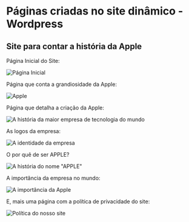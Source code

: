 # Páginas criadas no site dinâmico - Wordpress

## Site para contar a história da Apple

Página Inicial do Site:

![Página Inicial](images/wp-site/www-anternor-lab-pg-inicial.png)

Página que conta a grandiosidade da Apple:

![Apple](images/wp-site/wp-paginaapple.png)

Página que detalha a criação da Apple:

![A história da maior empresa de tecnologia do mundo](images/wp-site/wp-criacaodaapple.png)

As logos da empresa:

![A identidade da empresa](images/wp-site/wp-identidadedaempresa.png)

O por quê de ser APPLE?

![A história do nome "APPLE"](images/wp-site/porquesechamaapple.png)

A importância da empresa no mundo:

![A importância da Apple](images/wp-site/wp-aimportanciadaapple.png/)

E, mais uma página com a política de privacidade do site:

![Política do nosso site](images/wp-site/wp-politicaprivacidade.png)